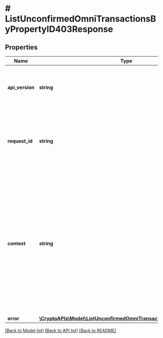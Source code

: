 # # ListUnconfirmedOmniTransactionsByPropertyID403Response

## Properties

Name | Type | Description | Notes
------------ | ------------- | ------------- | -------------
**api_version** | **string** | Specifies the version of the API that incorporates this endpoint. |
**request_id** | **string** | Defines the ID of the request. The &#x60;requestId&#x60; is generated by Crypto APIs and it&#39;s unique for every request. |
**context** | **string** | In batch situations the user can use the context to correlate responses with requests. This property is present regardless of whether the response was successful or returned as an error. &#x60;context&#x60; is specified by the user. | [optional]
**error** | [**\CryptoAPIs\Model\ListUnconfirmedOmniTransactionsByPropertyIDE403**](ListUnconfirmedOmniTransactionsByPropertyIDE403.md) |  |

[[Back to Model list]](../../README.md#models) [[Back to API list]](../../README.md#endpoints) [[Back to README]](../../README.md)
